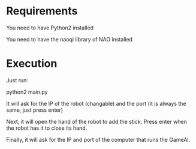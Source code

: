 # Requirements
You need to have Python2 installed

You need to have the naoqi library of NAO installed

# Execution
Just run:

python2 main.py

It will ask for the IP of the robot (changable) and the port (it is always the same, just press enter)

Next, it will open the hand of the robot to add the stick. Press enter when the robot has it to close its hand.

Finally, it will ask for the IP and port of the computer that runs the GameAI.
